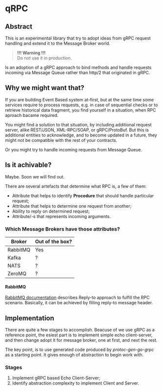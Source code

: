# qRPC

## Abstract

This is an experimental library that try to adopt ideas from gRPC request 
handling and extend it to the Message Broker world.

> **!!! Warning !!!** <br/>
> Do not use it in production.

Is an adoption of a gRPC approach to bind methods and handle requests incoming 
via Message Queue rather than http/2 that originated in gRPC.

## Why we might want that?

If you are building Event Based system at-first, but at the same time some 
services require to process requests, e.g. in case of sequential checks or to 
retrieve historical data fragment, you find yourself in a situation, when RPC 
aproach bacame required.

You might find a solution to that situation, by including additional request 
server, alike REST/JSON, XML-RPC/SOAP, or gRPC/ProtoBuf. 
But this is additional entities to acknowledge, and to become updated in a 
future, they might not be compatible with the rest of your contracts.

Or you might try to handle incoming requests from Message Queue.

## Is it achivable?

Maybe. Soon we will find out.

There are several artefacts that determine what RPC is, a few of them:

- Attribute that helps to identify **Procedure** that should handle particular 
request;
- Attribute that helps to determine one request from another;
- Ability to reply on determined request;
- Attribute/-s that represents incoming arguments.

### Which Message Brokers have those attributes?

| Broker | Out of the box? |
| --- | --- |
| RabbitMQ | Yes |
| Kafka | ? |
| NATS | ? |
| ZeroMQ | ? |

#### RabbitMQ

[RabbitMQ documentation](https://www.rabbitmq.com/direct-reply-to.html) describes 
Reply-to approach to fulfill the RPC scenario. 
Basically, it can be achieved by filling reply-to message header.

## Implementation

There are quite a few stages to accomplish.
Beacuse of we use gRPC as a reference point, the esiest part is to implement 
simple echo client-server, and then change adopt it for message broker, one at first, 
and next the rest.

The key point, is to use generated code produced by _protoc-gen-go-grpc_ as a 
starting point. It gives enough of abstraction to begin work with.

### Stages

1. Implement gRPC based Echo Client-Server;
2. Identify abstraction complexity to implement Client and Server.